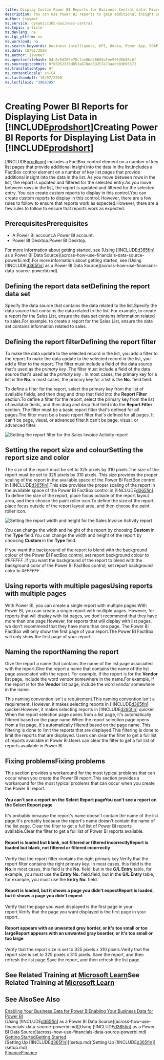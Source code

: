 ```yaml
---
title: Display Custom Power BI Reports for Business Central data| Microsoft Docs
description: You can use Power BI reports to gain additional insight into data in lists.
author: jswymer
ms.service: dynamics365-business-central
ms.topic: article
ms.devlang: na
ms.tgt_pltfrm: na
ms.workload: na
ms.search.keywords: business intelligence, KPI, Odata, Power App, SOAP, analysis
ms.date: 10/01/2020
ms.author: jswymer
ms.openlocfilehash: 04c0c5d203e78c2ae0be48609a5ee90f45b83c6f
ms.sourcegitcommit: 0fb6952376d853a878ed33257e73aadc03b95572
ms.translationtype: HT
ms.contentlocale: en-CA
ms.lasthandoff: 10/07/2020
ms.locfileid: "3968395"
---
```

# <a name="creating-power-bi-reports-for-displaying-list-data-in-prodshort"></a><span data-ttu-id="c035c-103">Creating Power BI Reports for Displaying List Data in [!INCLUDE[prodshort](includes/prodshort.md)]</span><span class="sxs-lookup"><span data-stu-id="c035c-103">Creating Power BI Reports for Displaying List Data in [!INCLUDE[prodshort](includes/prodshort.md)]</span></span>

[!INCLUDE[prodlong](includes/prodlong.md)] <span data-ttu-id="c035c-104">includes a FactBox control element on a number of key list pages that provide additional insight into the data in the list.</span><span class="sxs-lookup"><span data-stu-id="c035c-104">includes a FactBox control element on a number of key list pages that provide additional insight into the data in the list.</span></span> <span data-ttu-id="c035c-105">As you move between rows in the list, the report is updated and filtered for the selected entry.</span><span class="sxs-lookup"><span data-stu-id="c035c-105">As you move between rows in the list, the report is updated and filtered for the selected entry.</span></span> <span data-ttu-id="c035c-106">You can create custom reports to display in this control.</span><span class="sxs-lookup"><span data-stu-id="c035c-106">You can create custom reports to display in this control.</span></span> <span data-ttu-id="c035c-107">However, there are a few rules to follow to ensure that reports work as expected.</span><span class="sxs-lookup"><span data-stu-id="c035c-107">However, there are a few rules to follow to ensure that reports work as expected.</span></span>  

## <a name="prerequisites"></a><span data-ttu-id="c035c-108">Prerequisites</span><span class="sxs-lookup"><span data-stu-id="c035c-108">Prerequisites</span></span>

- <span data-ttu-id="c035c-109">A Power BI account.</span><span class="sxs-lookup"><span data-stu-id="c035c-109">A Power BI account.</span></span>
- <span data-ttu-id="c035c-110">Power BI Desktop.</span><span class="sxs-lookup"><span data-stu-id="c035c-110">Power BI Desktop.</span></span>

<span data-ttu-id="c035c-111">For more information about getting started, see [Using [!INCLUDE[d365fin](includes/d365fin_md.md)] as a Power BI Data Source](across-how-use-financials-data-source-powerbi.md).</span><span class="sxs-lookup"><span data-stu-id="c035c-111">For more information about getting started, see [Using [!INCLUDE[d365fin](includes/d365fin_md.md)] as a Power BI Data Source](across-how-use-financials-data-source-powerbi.md).</span></span>

## <a name="defining-the-report-data-set"></a><span data-ttu-id="c035c-112">Defining the report data set</span><span class="sxs-lookup"><span data-stu-id="c035c-112">Defining the report data set</span></span>

<span data-ttu-id="c035c-113">Specify the data source that contains the data related to the list.</span><span class="sxs-lookup"><span data-stu-id="c035c-113">Specify the data source that contains the data related to the list.</span></span> <span data-ttu-id="c035c-114">For example, to create a report for the Sales List, ensure the data set contains information related to sales.</span><span class="sxs-lookup"><span data-stu-id="c035c-114">For example, to create a report for the Sales List, ensure the data set contains information related to sales.</span></span>  

## <a name="defining-the-report-filter"></a><span data-ttu-id="c035c-115">Defining the report filter</span><span class="sxs-lookup"><span data-stu-id="c035c-115">Defining the report filter</span></span>

<span data-ttu-id="c035c-116">To make the data update to the selected record in the list, you add a filter to the report.</span><span class="sxs-lookup"><span data-stu-id="c035c-116">To make the data update to the selected record in the list, you add a filter to the report.</span></span> <span data-ttu-id="c035c-117">The filter must include a field of the data source that's used as the *primary key* .</span><span class="sxs-lookup"><span data-stu-id="c035c-117">The filter must include a field of the data source that's used as the *primary key* .</span></span> <span data-ttu-id="c035c-118">In most cases, the primary key for a list is the **No.**</span><span class="sxs-lookup"><span data-stu-id="c035c-118">In most cases, the primary key for a list is the **No.**</span></span> <span data-ttu-id="c035c-119">field.</span><span class="sxs-lookup"><span data-stu-id="c035c-119">field.</span></span>

<span data-ttu-id="c035c-120">To define a filter for the report, select the primary key from the list of available fields, and then drag and drop that field into the **Report Filter** section.</span><span class="sxs-lookup"><span data-stu-id="c035c-120">To define a filter for the report, select the primary key from the list of available fields, and then drag and drop that field into the **Report Filter** section.</span></span> <span data-ttu-id="c035c-121">The filter must be a basic report filter that's defined for all pages.</span><span class="sxs-lookup"><span data-stu-id="c035c-121">The filter must be a basic report filter that's defined for all pages.</span></span> <span data-ttu-id="c035c-122">It can't be page, visual, or advanced filter.</span><span class="sxs-lookup"><span data-stu-id="c035c-122">It can't be page, visual, or advanced filter.</span></span>

![Setting the report filter for the Sales Invoice Activity report](./media/across-how-use-powerbi-reports-factbox/financials-powerbi-report-filter-v3.png)

## <a name="setting-the-report-size-and-color"></a><span data-ttu-id="c035c-124">Setting the report size and colour</span><span class="sxs-lookup"><span data-stu-id="c035c-124">Setting the report size and color</span></span>

<span data-ttu-id="c035c-125">The size of the report must be set to 325 pixels by 310 pixels.</span><span class="sxs-lookup"><span data-stu-id="c035c-125">The size of the report must be set to 325 pixels by 310 pixels.</span></span> <span data-ttu-id="c035c-126">This size provides the proper scaling of the report in the available space of the Power BI FactBox control in [!INCLUDE[d365fin](includes/d365fin_md.md)].</span><span class="sxs-lookup"><span data-stu-id="c035c-126">This size provides the proper scaling of the report in the available space of the Power BI FactBox control in [!INCLUDE[d365fin](includes/d365fin_md.md)].</span></span> <span data-ttu-id="c035c-127">To define the size of the report, place focus outside of the report layout area, and then choose the paint roller icon.</span><span class="sxs-lookup"><span data-stu-id="c035c-127">To define the size of the report, place focus outside of the report layout area, and then choose the paint roller icon.</span></span>

![Setting the report width and height for the Sales Invoice Activity report](./media/across-how-use-powerbi-reports-factbox/financials-powerbi-report-sizing-v3.png)

<span data-ttu-id="c035c-129">You can change the width and height of the report by choosing **Custom** in the **Type** field.</span><span class="sxs-lookup"><span data-stu-id="c035c-129">You can change the width and height of the report by choosing **Custom** in the **Type** field.</span></span>

<span data-ttu-id="c035c-130">If you want the background of the report to blend with the background colour of the Power BI FactBox control, set report background colour to *#FFFFFF* .</span><span class="sxs-lookup"><span data-stu-id="c035c-130">If you want the background of the report to blend with the background color of the Power BI FactBox control, set report background color to *#FFFFFF* .</span></span> 

## <a name="using-reports-with-multiple-pages"></a><span data-ttu-id="c035c-131">Using reports with multiple pages</span><span class="sxs-lookup"><span data-stu-id="c035c-131">Using reports with multiple pages</span></span>

<span data-ttu-id="c035c-132">With Power BI, you can create a single report with multiple pages.</span><span class="sxs-lookup"><span data-stu-id="c035c-132">With Power BI, you can create a single report with multiple pages.</span></span> <span data-ttu-id="c035c-133">However, for reports that will display with list pages, we don't recommend that they have more than one page.</span><span class="sxs-lookup"><span data-stu-id="c035c-133">However, for reports that will display with list pages, we don't recommend that they have more than one page.</span></span> <span data-ttu-id="c035c-134">The Power BI FactBox will only show the first page of your report.</span><span class="sxs-lookup"><span data-stu-id="c035c-134">The Power BI FactBox will only show the first page of your report.</span></span>

## <a name="naming-the-report"></a><span data-ttu-id="c035c-135">Naming the report</span><span class="sxs-lookup"><span data-stu-id="c035c-135">Naming the report</span></span>

<span data-ttu-id="c035c-136">Give the report a name that contains the name of the list page associated with the report.</span><span class="sxs-lookup"><span data-stu-id="c035c-136">Give the report a name that contains the name of the list page associated with the report.</span></span> <span data-ttu-id="c035c-137">For example, if the report is for the **Vendor** list page, include the word *vendor* somewhere in the name.</span><span class="sxs-lookup"><span data-stu-id="c035c-137">For example, if the report is for the **Vendor** list page, include the word *vendor* somewhere in the name.</span></span>  

<span data-ttu-id="c035c-138">This naming convention isn't a requirement.</span><span class="sxs-lookup"><span data-stu-id="c035c-138">This naming convention isn't a requirement.</span></span> <span data-ttu-id="c035c-139">However, it makes selecting reports in [!INCLUDE[d365fin](includes/d365fin_md.md)] quicker.</span><span class="sxs-lookup"><span data-stu-id="c035c-139">However, it makes selecting reports in [!INCLUDE[d365fin](includes/d365fin_md.md)] quicker.</span></span> <span data-ttu-id="c035c-140">When the report selection page opens from a list page, it's automatically filtered based on the page name.</span><span class="sxs-lookup"><span data-stu-id="c035c-140">When the report selection page opens from a list page, it's automatically filtered based on the page name.</span></span> <span data-ttu-id="c035c-141">This filtering is done to limit the reports that are displayed.</span><span class="sxs-lookup"><span data-stu-id="c035c-141">This filtering is done to limit the reports that are displayed.</span></span> <span data-ttu-id="c035c-142">Users can clear the filter to get a full list of reports available in Power BI.</span><span class="sxs-lookup"><span data-stu-id="c035c-142">Users can clear the filter to get a full list of reports available in Power BI.</span></span>  

## <a name="fixing-problems"></a><span data-ttu-id="c035c-143">Fixing problems</span><span class="sxs-lookup"><span data-stu-id="c035c-143">Fixing problems</span></span>

<span data-ttu-id="c035c-144">This section provides a workaround for the most typical problems that can occur when you create the Power BI report.</span><span class="sxs-lookup"><span data-stu-id="c035c-144">This section provides a workaround for the most typical problems that can occur when you create the Power BI report.</span></span>  

#### <a name="you-cant-see-a-report-on-the-select-report-page"></a><span data-ttu-id="c035c-145">You can't see a report on the Select Report page</span><span class="sxs-lookup"><span data-stu-id="c035c-145">You can't see a report on the Select Report page</span></span>

<span data-ttu-id="c035c-146">It's probably because the report's name doesn't contain the name of the list page.</span><span class="sxs-lookup"><span data-stu-id="c035c-146">It's probably because the report's name doesn't contain the name of the list page.</span></span> <span data-ttu-id="c035c-147">Clear the filter to get a full list of Power BI reports available.</span><span class="sxs-lookup"><span data-stu-id="c035c-147">Clear the filter to get a full list of Power BI reports available.</span></span>  

#### <a name="report-is-loaded-but-blank-not-filtered-or-filtered-incorrectly"></a><span data-ttu-id="c035c-148">Report is loaded but blank, not filtered or filtered incorrectly</span><span class="sxs-lookup"><span data-stu-id="c035c-148">Report is loaded but blank, not filtered or filtered incorrectly</span></span>

<span data-ttu-id="c035c-149">Verify that the report filter contains the right primary key.</span><span class="sxs-lookup"><span data-stu-id="c035c-149">Verify that the report filter contains the right primary key.</span></span> <span data-ttu-id="c035c-150">In most cases, this field is the **No.**</span><span class="sxs-lookup"><span data-stu-id="c035c-150">In most cases, this field is the **No.**</span></span> <span data-ttu-id="c035c-151">field, but in the **G/L Entry** table, for example, you must use the **Entry No.** field.</span><span class="sxs-lookup"><span data-stu-id="c035c-151">field, but in the **G/L Entry** table, for example, you must use the **Entry No.** field.</span></span>

#### <a name="report-is-loaded-but-it-shows-a-page-you-didnt-expect"></a><span data-ttu-id="c035c-152">Report is loaded, but it shows a page you didn't expect</span><span class="sxs-lookup"><span data-stu-id="c035c-152">Report is loaded, but it shows a page you didn't expect</span></span>

<span data-ttu-id="c035c-153">Verify that the page you want displayed is the first page in your report.</span><span class="sxs-lookup"><span data-stu-id="c035c-153">Verify that the page you want displayed is the first page in your report.</span></span>  

#### <a name="report-appears-with-an-unwanted-gray-boarder-or-its-too-small-or-too-large"></a><span data-ttu-id="c035c-154">Report appears with an unwanted grey border, or it's too small or too large</span><span class="sxs-lookup"><span data-stu-id="c035c-154">Report appears with an unwanted gray boarder, or it's too small or too large</span></span>

<span data-ttu-id="c035c-155">Verify that the report size is set to 325 pixels x 310 pixels.</span><span class="sxs-lookup"><span data-stu-id="c035c-155">Verify that the report size is set to 325 pixels x 310 pixels.</span></span> <span data-ttu-id="c035c-156">Save the report, and then refresh the list page.</span><span class="sxs-lookup"><span data-stu-id="c035c-156">Save the report, and then refresh the list page.</span></span>  

## <a name="see-related-training-at-microsoft-learn"></a><span data-ttu-id="c035c-157">See Related Training at [Microsoft Learn](/learn/modules/configure-powerbi-excel-dynamics-365-business-central/index)</span><span class="sxs-lookup"><span data-stu-id="c035c-157">See Related Training at [Microsoft Learn](/learn/modules/configure-powerbi-excel-dynamics-365-business-central/index)</span></span>

## <a name="see-also"></a><span data-ttu-id="c035c-158">See Also</span><span class="sxs-lookup"><span data-stu-id="c035c-158">See Also</span></span>

[<span data-ttu-id="c035c-159">Enabling Your Business Data for Power BI</span><span class="sxs-lookup"><span data-stu-id="c035c-159">Enabling Your Business Data for Power BI</span></span>](admin-powerbi.md)  
<span data-ttu-id="c035c-160">[Using [!INCLUDE[d365fin](includes/d365fin_md.md)] as a Power BI Data Source](across-how-use-financials-data-source-powerbi.md)</span><span class="sxs-lookup"><span data-stu-id="c035c-160">[Using [!INCLUDE[d365fin](includes/d365fin_md.md)] as a Power BI Data Source](across-how-use-financials-data-source-powerbi.md)</span></span>  
[<span data-ttu-id="c035c-161">Getting Started</span><span class="sxs-lookup"><span data-stu-id="c035c-161">Getting Started</span></span>](product-get-started.md)  
<span data-ttu-id="c035c-162">[Setting Up [!INCLUDE[d365fin](includes/d365fin_md.md)]](setup.md)</span><span class="sxs-lookup"><span data-stu-id="c035c-162">[Setting Up [!INCLUDE[d365fin](includes/d365fin_md.md)]](setup.md)</span></span>  
[<span data-ttu-id="c035c-163">Finance</span><span class="sxs-lookup"><span data-stu-id="c035c-163">Finance</span></span>](finance.md)  
